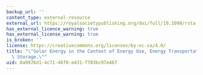 ```yaml
---
backup_url: ''
content_type: external-resource
external_url: https://royalsocietypublishing.org/doi/full/10.1098/rsta.2011.0431
has_external_licence_warning: true
has_external_license_warning: true
is_broken: ''
license: https://creativecommons.org/licenses/by-nc-sa/4.0/
title: "\"Solar Energy in the Context of Energy Use, Energy Transportation and\_Energy\
  \ Storage.\""
uid: 0a9976d1-4c71-46f0-a431-f703bc97e467
---
```

